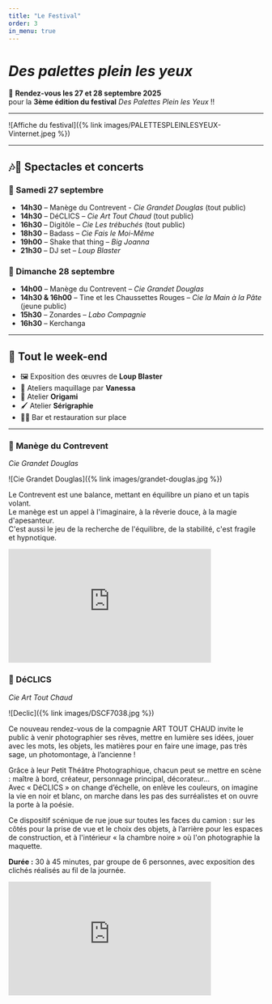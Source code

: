 ```yaml
---
title: "Le Festival"
order: 3
in_menu: true
---
```

# _Des palettes plein les yeux_  

🤩 **Rendez-vous les 27 et 28 septembre 2025**  
pour la **3ème édition du festival** _Des Palettes Plein les Yeux_ !!  

---

![Affiche du festival]({% link images/PALETTESPLEINLESYEUX-Vinternet.jpeg %})  

---

## 🎶🥳 Spectacles et concerts  

### 📅 Samedi 27 septembre
- **14h30** – Manège du Contrevent -  _Cie Grandet Douglas_ (tout public)  
- **14h30** – DéCLICS – _Cie Art Tout Chaud_ (tout public)  
- **16h30** – Digitôle – _Cie Les trébuchés_ (tout public)  
- **18h30** – Badass – _Cie Fais le Moi-Même_  
- **19h00** – Shake that thing – _Big Joanna_  
- **21h30** – DJ set – _Loup Blaster_  

### 📅 Dimanche 28 septembre
- **14h00** – Manège du Contrevent – _Cie Grandet Douglas_  
- **14h30 & 16h00** – Tine et les Chaussettes Rouges – _Cie la Main à la Pâte_ (jeune public)  
- **15h30** – Zonardes – _Labo Compagnie_  
- **16h30** – Kerchanga  

---

## 🎨 Tout le week-end
- 🖼️ Exposition des œuvres de **Loup Blaster**  
- 💄 Ateliers maquillage par **Vanessa**  
- 🐸 Atelier **Origami**  
- 🖌️ Atelier **Sérigraphie**  
-  🍻🥙 Bar et restauration sur place  

--- 

### 🎠 Manège du Contrevent  
*Cie Grandet Douglas*  

![Cie Grandet Douglas]({% link images/grandet-douglas.jpg %})  

Le Contrevent est une balance, mettant en équilibre un piano et un tapis volant.  
Le manège est un appel à l'imaginaire, à la rêverie douce, à la magie d'apesanteur.  
C'est aussi le jeu de la recherche de l'équilibre, de la stabilité, c'est fragile et hypnotique.  

<iframe width="400" height="225" src="https://www.youtube.com/embed/OWNU5AgLKx4" frameborder="0" allowfullscreen></iframe>  



### 📸 DéCLICS  
*Cie Art Tout Chaud*  

![Declic]({% link images/DSCF7038.jpg %}) 

Ce nouveau rendez-vous de la compagnie ART TOUT CHAUD invite le public à venir photographier ses rêves, mettre en lumière ses idées, jouer avec les mots, les objets, les matières pour en faire une image, pas très sage, un photomontage, à l’ancienne !  

Grâce à leur Petit Théâtre Photographique, chacun peut se mettre en scène : maître à bord, créateur, personnage principal, décorateur…  
Avec « DéCLICS » on change d’échelle, on enlève les couleurs, on imagine la vie en noir et blanc, on marche dans les pas des surréalistes et on ouvre la porte à la poésie.  

Ce dispositif scénique de rue joue sur toutes les faces du camion : sur les côtés pour la prise de vue et le choix des objets, à l’arrière pour les espaces de construction, et à l'intérieur « la chambre noire » où l'on photographie la maquette.  

**Durée :** 30 à 45 minutes, par groupe de 6 personnes, avec exposition des clichés réalisés au fil de la journée.  

<iframe width="400" height="225" src="https://www.youtube.com/embed/Yrvs308uBKk" frameborder="0" allowfullscreen></iframe> 